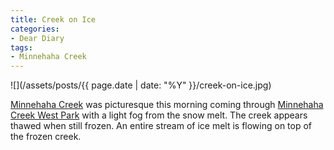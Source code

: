 ```yaml
---
title: Creek on Ice
categories:
- Dear Diary
tags:
- Minnehaha Creek
---
```


![](/assets/posts/{{ page.date | date: "%Y" }}/creek-on-ice.jpg)

[Minnehaha Creek](http://www.minnehahacreek.org/) was picturesque this morning coming through [Minnehaha Creek West Park](http://www.minneapolisparks.org/default.asp?PageID=4&parkid=496) with a light fog from the snow melt. The creek appears thawed when still frozen. An entire stream of ice melt is flowing on top of the frozen creek.
